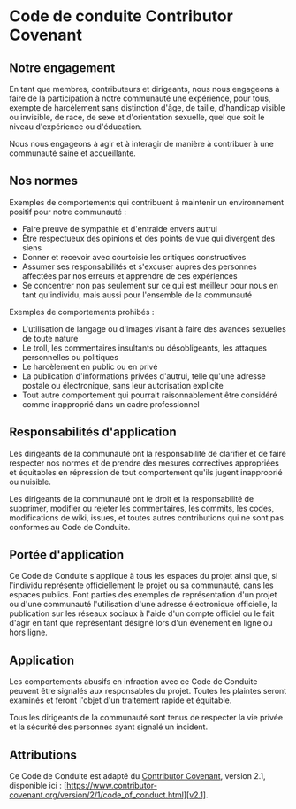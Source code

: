
# Code de conduite Contributor Covenant

## Notre engagement

En tant que membres, contributeurs et dirigeants, nous nous engageons à faire
de la participation à notre communauté une expérience, pour tous, exempte de
harcèlement sans distinction d'âge, de taille, d'handicap visible ou invisible,
de race, de sexe et d'orientation sexuelle, quel que soit le niveau d'expérience
ou d'éducation.

Nous nous engageons à agir et à interagir de manière à contribuer à une communauté
saine et accueillante.

## Nos normes

Exemples de comportements qui contribuent à maintenir un environnement
positif pour notre communauté :

* Faire preuve de sympathie et d'entraide envers autrui
* Être respectueux des opinions et des points de vue qui divergent des siens
* Donner et recevoir avec courtoisie les critiques constructives
* Assumer ses responsabilités et s'excuser auprès des personnes affectées par nos erreurs
et apprendre de ces expériences
* Se concentrer non pas seulement sur ce qui est meilleur pour nous en tant qu'individu,
mais aussi pour l'ensemble de la communauté

Exemples de comportements prohibés :

* L'utilisation de langage ou d'images visant à faire des avances sexuelles de toute nature
* Le troll, les commentaires insultants ou désobligeants, les attaques personnelles ou politiques
* Le harcèlement en public ou en privé
* La publication d'informations privées d'autrui, telle qu'une adresse postale ou électronique, sans leur autorisation explicite
* Tout autre comportement qui pourrait raisonnablement être considéré comme inapproprié dans un cadre professionnel

## Responsabilités d'application

Les dirigeants de la communauté ont la responsabilité de clarifier et de faire respecter
nos normes et de prendre des mesures correctives appropriées et équitables en répression
de tout comportement qu'ils jugent inapproprié ou nuisible.

Les dirigeants de la communauté ont le droit et la responsabilité de supprimer, modifier ou
rejeter les commentaires, les commits, les codes, modifications de wiki, issues, et toutes autres
contributions qui ne sont pas conformes au Code de Conduite.

## Portée d'application

Ce Code de Conduite s'applique à tous les espaces du projet ainsi que,
si l'individu représente officiellement le projet ou sa communauté, dans les espaces publics.
Font parties des exemples de représentation d'un projet ou d'une communauté l'utilisation d'une
adresse électronique officielle, la publication sur les réseaux sociaux à l'aide d'un compte
officiel ou le fait d'agir en tant que représentant désigné lors d'un événement en ligne ou
hors ligne.

## Application

Les comportements abusifs en infraction avec ce Code de Conduite peuvent être signalés aux responsables du projet.
Toutes les plaintes seront examinés et feront l'objet d'un traitement rapide et équitable.

Tous les dirigeants de la communauté sont tenus de respecter la vie privée et la sécurité des personnes ayant signalé un incident.

## Attributions

Ce Code de Conduite est adapté du [Contributor Covenant][homepage], version 2.1, disponible ici :
[https://www.contributor-covenant.org/version/2/1/code_of_conduct.html][v2.1].

[homepage]: https://www.contributor-covenant.org
[v2.1]: https://www.contributor-covenant.org/version/2/1/code_of_conduct.html
